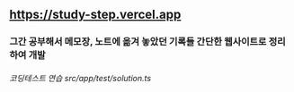 ## https://study-step.vercel.app
### 그간 공부해서 메모장, 노트에 옮겨 놓았던 기록들 간단한 웹사이트로 정리하여 개발
###### 코딩테스트 연습 src/app/test/solution.ts
